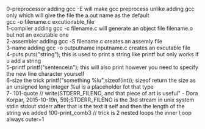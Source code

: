 0-preprocessor adding gcc -E will make gcc preprocess unlike adding gcc only which will give the file the a.out name  as the default <br/>
	gcc -o filename.c excutionable_file
<br/>
1-compiler adding gcc -c filename.c will generate an object file filename.o but not an excutable one
<br/>
2-assembler adding gcc -S filename.c creates an assemly file
<br/>
3-name adding gcc -o outputname inputname.c creates an excutable file
<br/>
4-puts puts("string"); this is used to print a string like printf but only works if u add a string
<br/>
5-printf printf("sentence\n"); this will also print however you need to specify the new line character yourself
<br/>
6-size the trick printf("something %lu",sizeof(int)); sizeof return the size as an unsigned long integer %ul is a placeholder fot that type
<br/>
7- 
101-quote // write(STDERR_FILENO, and that piece of art is useful" - Dora Korpar, 2015-10-19n, 59);STDERR_FILENO is the 3rd stream in unix system stdin stdout stderr after that is the text it self and then the length of the string we added
100-print_comb3 // trick is 2 nested loops the inner l;oop always outer+1 
